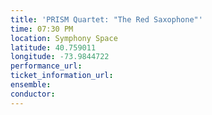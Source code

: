 ```yaml
---
title: 'PRISM Quartet: "The Red Saxophone"'
time: 07:30 PM
location: Symphony Space
latitude: 40.759011
longitude: -73.9844722
performance_url: 
ticket_information_url: 
ensemble: 
conductor: 
---
```

